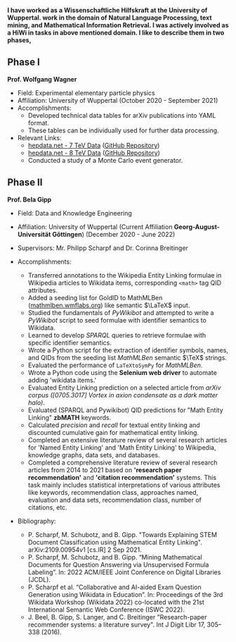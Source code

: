 **I have worked as a Wissenschaftliche Hilfskraft at the University of Wuppertal. work in the domain of Natural Language Processing, text mining, and Mathematical Information Retrieval. I was actively involved as a HiWi in tasks in above mentioned domain. I like to describe them in two phases,**

## Phase I

**Prof. Wolfgang Wagner**
- Field: Experimental elementary particle physics
- Affiliation: University of Wuppertal (October 2020 - September 2021)
- Accomplishments:
  - Developed technical data tables for arXiv publications into YAML format.
  - These tables can be individually used for further data processing.  
- Relevant Links:
  - [hepdata.net - 7 TeV Data](https://www.hepdata.net/record/ins1303905) ([GitHub Repository](https://github.com/dhananjayjm/top-quark-7-TeV))
  - [hepdata.net - 8 TeV Data](https://www.hepdata.net/record/82544) ([GitHub Repository](https://github.com/dhananjayjm/top-quark-8TeV))
  - Conducted a study of a Monte Carlo event generator.

## Phase II

**Prof. Bela Gipp**
- Field: Data and Knowledge Engineering
- Affiliation: University of Wuppertal (Current Affiliation **Georg-August-Universität Göttingen**)
   (December 2020 - June 2022)

- Supervisors: Mr. Philipp Scharpf and Dr. Corinna Breitinger
- Accomplishments:
  - Transferred annotations to the Wikipedia Entity Linking formulae in Wikipedia articles to Wikidata items, corresponding `<math>` tag QID attributes.
  - Added a seeding list for GoldID to MathMLBen ([mathmlben.wmflabs.org](https://mathmlben.wmflabs.org/)) like semantic $\LaTeX$ input.
  - Studied the fundamentals of *PyWikibot* and attempted to write a *PyWikibot* script to seed formulae with identifier semantics to Wikidata.
  - Learned to develop *SPARQL* queries to retrieve formulae with specific identifier semantics.
  - Wrote a Python script for the extraction of identifier symbols, names, and QIDs from the seeding list *MathMLBen* semantic $\TeX$ strings.
  - Evaluated the performance of `LaTeXtoSymPy` for *MathMLBen*.
  - Wrote a Python code using the **Selenium web driver** to automate adding 'wikidata items.'
  - Evaluated Entity Linking prediction on a selected article from *arXiv corpus ([0705.3017] Vortex in axion condensate as a dark matter halo)*.
  - Evaluated (SPARQL and Pywikibot) QID predictions for "Math Entity Linking" **zbMATH** keywords.
  - Calculated *precision* and *recall* for textual entity linking and discounted cumulative gain for mathematical entity linking.
  - Completed an extensive literature review of several research articles for 'Named Entity Linking' and 'Math Entity Linking' to Wikipedia, knowledge graphs, data sets, and databases.
  - Completed a comprehensive literature review of several research articles from 2014 to 2021 based on **'research paper recommendation'** and **'citation recommendation'** systems. This task mainly includes statistical interpretations of various attributes like keywords, recommendation class, approaches named, evaluation and data sets, recommendation class, number of citations, etc.

- Bibliography:
  - P. Scharpf, M. Schubotz, and B. Gipp. "Towards Explaining STEM Document Classification using Mathematical Entity Linking". arXiv:2109.00954v1 [cs.IR] 2 Sep 2021.
  - P. Scharpf, M. Schubotz, and B. Gipp. “Mining Mathematical Documents for Question Answering via Unsupervised Formula Labeling”. In: 2022 ACM/IEEE Joint Conference on Digital Libraries (JCDL).
  - P. Scharpf et al. “Collaborative and AI-aided Exam Question Generation using Wikidata in Education”. In: Proceedings of the 3rd Wikidata Workshop (Wikidata 2022) co-located with the 21st International Semantic Web Conference (ISWC 2022).
  - J. Beel, B. Gipp, S. Langer, and C. Breitinger "Research-paper recommender systems: a literature survey". Int J Digit Libr 17, 305–338 (2016).
